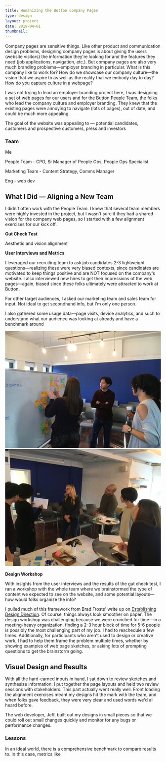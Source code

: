 ```yaml
---
title: Humanizing the Button Company Pages
type: design
layout: project
date: 2019-04-01
thumbnail: 
---
```


Company pages are sensitive things. Like other product and communication design problems, designing company pages is about giving the users (website visitors) the information they're looking for and the features they need (job applications, navigation, etc.). But company pages are also very much branding problems—employer branding in particular. What is this company like to work for? How do we showcase our company culture—the vision that we aspire to as well as the reality that we embody day to day? How do you capture culture in a webpage?

I was not trying to lead an employer branding project here, I was designing a set of web pages for our users and for the Button People Team, the folks who lead the company culture and employer branding. They knew that the existing pages were annoying to navigate (lots of pages), out of date, and could be much more appealing.

The goal of the website was appealing to — potential candidates, customers and prospective customers, press and investors

### Team

Me

People Team - CPO, Sr Manager of People Ops, People Ops Specialist

Marketing Team - Content Strategy, Comms Manager

Eng - web dev

## What I Did — Aligning a New Team

I didn't often work with the People Team. I knew that several team members were highly invested in the project, but I wasn't sure if they had a shared vision for the company web pages, so I started with a few alignment exercises for our kick off.

**Gut Check Test** 

Aesthetic and vision alignment

**User Interviews and Metrics**

I leveraged our recruiting team to ask job candidates 2-3 lightweight questions—realizing these were very biased contexts, since candidates are motivated to keep things positive and are NOT focused on the company's website. I also interviewed new hires to get their impressions of the web pages—again, biased since these folks ultimately were attracted to work at Button.

For other target audiences, I asked our marketing team and sales team for input. Not ideal to get secondhand info, but I'm only one person.

I also gathered some usage data—page visits, device analytics, and such to understand what our audience was looking at already and have a benchmark around 

![Grouping website content during a design workshop](/assets/img/button-company-1.jpeg)![Sharing design sketches during a design workshop](/assets/img/button-company-2.jpeg)

**Design Workshop**

With insights from the user interviews and the results of the gut check test, I ran a workshop with the whole team where we brainstormed the type of content we expected to see on the website, and some potential layouts—how would folks organize the info?

I pulled much of this framework from Brad Frosts' write up on [Establishing Design Direction](https://bradfrost.com/blog/post/establishing-design-direction/). Of course, things always look smoother on paper. The design workshop was challenging because we were crunched for time—in a meeting-heavy organization, finding a 2-3 hour block of time for 5-6 people is possibly the most challenging part of my job. I had to reschedule a few times. Additionally, for participants who aren't used to design or creative work, I had to help them frame the problem multiple times, whether by showing examples of web page sketches, or asking lots of prompting questions to get the brainstorm going.

## Visual Design and Results

With all the hard-earned inputs in hand, I sat down to review sketches and synthesize information. I put together the page layouts and held two review sessions with stakeholders. This part actually went really well. Front loading the alignment exercises meant my designs hit the mark with the team, and when folks gave feedback, they were very clear and used words we'd all heard before.

The web developer, Jeff, built out my designs in small pieces so that we could roll out small changes quickly and monitor for any bugs or performance changes.

### Lessons

In an ideal world, there is a comprehensive benchmark to compare results to. In this case, metrics like